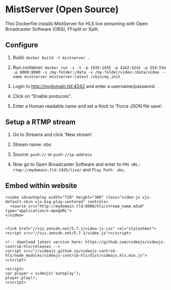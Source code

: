 MistServer (Open Source)
=====================

This Dockerfile installs MistServer for HLS live streaming with Open Broadcaster Software (OBS), FFsplit or Xplit.  

Configure
-----------

1. Build: `docker build -t mistserver .` 

2. Run container: `docker run -i -t -p 1935:1935 -p 4242:4242 -p 554:554 -p 8080:8080 -v /my-folder:/data -v /my-folder/video:/data/video --name mistserver mistserver:latest /sbin/my_init`

3. Login to http://mydomain.tld:4242 and enter a username/password.

4. Click on "Enable protocols".

5. Enter a Human readable name and set a thick to 'Force JSON file save'.

Setup a RTMP stream
-----------

1. Go to Streams and click 'New stream'.

2. Stream name: obs

3. Source: `push://` or `push://ip-address`

4. Now go to Open Broadcaster Software and enter to `FMS URL: rtmp://mydomain.tld:1935/live/` and `Play Path: obs`.

Embed within website
-----------
```
<video id=autoplay width="720" height="360" class="video-js vjs-default-skin vjs-big-play-centered" controls>
  <source src="http://mydomain.tld:8080/hls/stream_name.m3u8" type="application/x-mpegURL">
</video>


<link href="//vjs.zencdn.net/5.7.1/video-js.css" rel="stylesheet">
<script src="//vjs.zencdn.net/5.7.1/video.js"></script>

<!-- download latest version here: https://github.com/videojs/videojs-contrib-hls/releases -->
<script src="//videojs.github.io/videojs-contrib-hls/node_modules/videojs-contrib-hls/dist/videojs.hls.min.js"></script>

<script>
var player = videojs('autoplay');
player.play();
</script>
```
